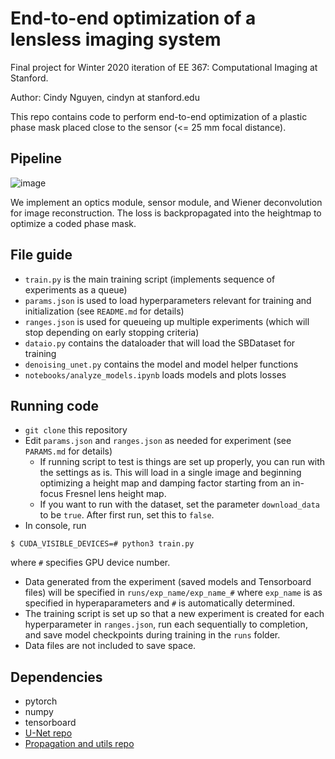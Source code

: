 # End-to-end optimization of a lensless imaging system

Final project for Winter 2020 iteration of EE 367: Computational Imaging at Stanford.

Author: Cindy Nguyen, cindyn at stanford.edu

This repo contains code to perform end-to-end optimization of a plastic phase mask placed close to the sensor (<= 25 mm focal distance).

## Pipeline
![image](link)

We implement an optics module, sensor module, and Wiener deconvolution for image reconstruction. The loss is backpropagated into the heightmap to optimize a coded phase mask.

## File guide
* `train.py` is the main training script (implements sequence of experiments as a queue)
* `params.json` is used to load hyperparameters relevant for training and initialization (see `README.md` for details)
* `ranges.json` is used for queueing up multiple experiments (which will stop depending on early stopping criteria)
* `dataio.py` contains the dataloader that will load the SBDataset for training
* `denoising_unet.py` contains the model and model helper functions
* `notebooks/analyze_models.ipynb` loads models and plots losses

## Running code
* `git clone` this repository
* Edit `params.json` and `ranges.json` as needed for experiment (see ```PARAMS.md``` for details)
    * If running script to test is things are set up properly, you can run with the settings as is. This will load in a single image and beginning optimizing a height map and damping factor starting from an in-focus Fresnel lens height map.
    * If you want to run with the dataset, set the parameter `download_data` to be `true`. After first run, set this to `false`.
* In console, run 
```ssh
$ CUDA_VISIBLE_DEVICES=# python3 train.py
```
where `#` specifies GPU device number.
* Data generated from the experiment (saved models and Tensorboard files) will be specified in `runs/exp_name/exp_name_#` where `exp_name` is as specified in hyperaparameters and `#` is automatically determined.
* The training script is set up so that a new experiment is created for each hyperparameter in `ranges.json`, run each sequentially to completion, and save model checkpoints during training in the `runs` folder. 
* Data files are not included to save space.

## Dependencies
* pytorch
* numpy
* tensorboard
* [U-Net repo](https://github.com/vsitzmann/cifar10_denoising)
* [Propagation and utils repo](https://github.com/computational-imaging/citorch)
